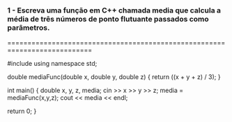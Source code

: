 ### 1 - Escreva uma função em C++ chamada media que calcula a média de três números de ponto flutuante passados como parâmetros.

===========================================================================

#include <iostream>
using namespace std;

double mediaFunc(double x, double y, double z) {
  return ((x + y + z) / 3);
}

int main() {
  double x, y, z, media;
  cin >> x >> y >> z;
  media = mediaFunc(x,y,z);
  cout << media << endl;
  
  return 0;
}